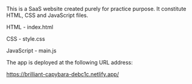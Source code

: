 This is a SaaS website created purely for practice purpose. 
It constitute HTML, CSS and JavaScript files.

HTML - index.html

CSS - style.css

JavaScript - main.js

The app is deployed at the following URL address:

https://brilliant-capybara-debc1c.netlify.app/

